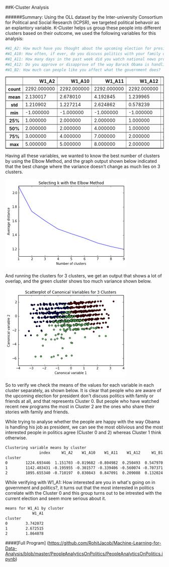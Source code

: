 ##K-Cluster Analysis

######Summary:
Using the OLL dataset by the Inter-university Consortium for Political and Social Research (ICPSR), we targeted political behavoir as an explantory variable. K-Cluster helps us group these people into different clusters based on their outcome, we used the following variables for this analysis: 
```python 
#W1_A2: How much have you thought about the upcoming election for president?
#W1_A10: How often, if ever, do you discuss politics with your family or friends?
#W1_A11: How many days in the past week did you watch national news programs on television or on the Internet?
#W1_A12: Do you approve or disapprove of the way Barack Obama is handling his job as President?
#W1_B2: How much can people like you affect what the government does?
```

<div>
<table border="1" class="dataframe">
  <thead>
    <tr style="text-align: right;">
      <th></th>
      <th>W1_A2</th>
      <th>W1_A10</th>
      <th>W1_A11</th>
      <th>W1_A12</th>
      <th>W1_B1</th>
    </tr>
  </thead>
  <tbody>
    <tr>
      <th>count</th>
      <td>2292.000000</td>
      <td>2292.000000</td>
      <td>2292.000000</td>
      <td>2292.000000</td>
      <td>2292.000000</td>
    </tr>
    <tr>
      <th>mean</th>
      <td>2.130017</td>
      <td>2.678010</td>
      <td>4.192845</td>
      <td>1.239965</td>
      <td>3.599913</td>
    </tr>
    <tr>
      <th>std</th>
      <td>1.210902</td>
      <td>1.227214</td>
      <td>2.624862</td>
      <td>0.578239</td>
      <td>1.143200</td>
    </tr>
    <tr>
      <th>min</th>
      <td>-1.000000</td>
      <td>-1.000000</td>
      <td>-1.000000</td>
      <td>-1.000000</td>
      <td>-1.000000</td>
    </tr>
    <tr>
      <th>25%</th>
      <td>1.000000</td>
      <td>2.000000</td>
      <td>2.000000</td>
      <td>1.000000</td>
      <td>3.000000</td>
    </tr>
    <tr>
      <th>50%</th>
      <td>2.000000</td>
      <td>2.000000</td>
      <td>4.000000</td>
      <td>1.000000</td>
      <td>4.000000</td>
    </tr>
    <tr>
      <th>75%</th>
      <td>3.000000</td>
      <td>4.000000</td>
      <td>7.000000</td>
      <td>2.000000</td>
      <td>4.000000</td>
    </tr>
    <tr>
      <th>max</th>
      <td>5.000000</td>
      <td>5.000000</td>
      <td>8.000000</td>
      <td>2.000000</td>
      <td>5.000000</td>
    </tr>
  </tbody>
</table>
</div>

Having all these variables, we wanted to know the best number of clusters by using the Elbow Method, and the graph output shown below indicated that the best change where the variance doesn't change as much lies on 3 clusters.

![png](output_5_1.png)

And running the clusters for 3 clusters, we get an output that shows a lot of overlap, and the green cluster shows too much variance shown below.

![png](output_6_0.png)

So to verify we check the means of the values for each variable in each cluster separately, as shown below. It is clear that people who are aware of the upcoming election for president don't discuss politics with family or friends at all, and that represents Cluster 0. But people who have watched recent new programs the most in Cluster 2 are the ones who share their stories with family and friends. 

While trying to analyse whether the people are happy with the way Obama is handling his job as president, we can see the most oblivious and the most interested people in politics agree (Cluster 0 and 2) whereas Cluster 1 think otherwise.

    Clustering variable means by cluster
                   index     W1_A2    W1_A10    W1_A11    W1_A12     W1_B1
    cluster                                                               
    0        1224.693446  1.151703 -0.819682 -0.804982  0.250493  0.547970
    1        1142.483431 -0.195955 -0.301577 -0.339406 -0.560074 -0.707371
    2        1095.655340 -0.710197  0.830843  0.847091  0.209088  0.132024

While verifying with W1_A1: How interested are you in what's going on in government and politics?, it turns out that the most interested in politics correlate with the Cluster 0 and this group turns out to be intrested with the current election and seem more serious about it.


    means for W1_A1 by cluster
                W1_A1
    cluster          
    0        3.742072
    1        2.672515
    2        1.864078
    
    
####[Full Program] (https://github.com/RohitJacob/Machine-Learning-for-Data-Analysis/blob/master/PeopleAnalyticsOnPolitics/PeopleAnalyticsOnPolitics.ipynb)
